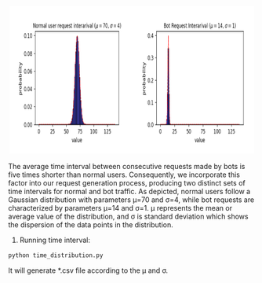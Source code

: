 <p align="center">
<img src="../image/time.png" style="float;" width="500" height="300">
</p>
The average time interval between consecutive requests made by bots is five times shorter than normal users. Consequently, we incorporate this factor into our request generation process, producing two distinct sets of time intervals for normal and bot traffic. As depicted,
normal users follow a Gaussian distribution with parameters μ=70 and σ=4, while bot requests are characterized by parameters μ=14 and σ=1. μ represents the mean or average value of the distribution, and σ is standard deviation which shows the dispersion of the data points in the distribution.

1. Running time interval:
```bash
python time_distribution.py
```

It will generate *.csv file according to the μ and σ. 